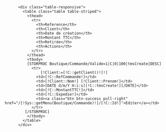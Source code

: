           <div class="table-responsive">
            <table class="table table-striped">
              <thead>
                <tr>
                  <th>Reference</th>
                  <th>Client</th>
                  <th>Date de création</th>
                  <th>Montant TTC</th>
                  <th>Retirée</th>
                  <th>Actions</th>
                </tr>
              </thead>
              <tbody>
              [STORPROC Boutique/Commande/Valide=1|C|0|100|tmsCreate|DESC]
                <tr>
                    [!Client:=[!C::getClient()!]!]
                  <td>[!C::RefCommande!]</td>
                  <td>[!Client::Nom!] [!Client::Prenom!]</td>
                  <td>[DATE d/m/Y H:i:s][!C::tmsCreate!][/DATE]</td>
                  <td>[!C::MontantTTC!]</td>
                  <td>[!C::Expedie!]</td>
                  <td><a class="btn btn-success pull-right" href="/[!Sys::getMenu(Boutique/Commande)!]/[!C::Id!]">Editer</a></td>
                </tr>
             [/STORPROC]
              </tbody>
            </table>
          </div>